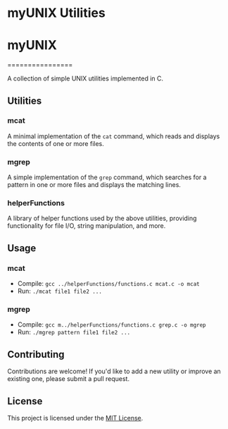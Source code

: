 # myUNIX Utilities

# myUNIX
================

A collection of simple UNIX utilities implemented in C.

## Utilities

### mcat

A minimal implementation of the `cat` command, which reads and displays the contents of one or more files.

### mgrep

A simple implementation of the `grep` command, which searches for a pattern in one or more files and displays the matching lines.

### helperFunctions

A library of helper functions used by the above utilities, providing functionality for file I/O, string manipulation, and more.

## Usage

### mcat

* Compile: `gcc ../helperFunctions/functions.c mcat.c -o mcat`
* Run: `./mcat file1 file2 ...`

### mgrep

* Compile: `gcc m../helperFunctions/functions.c grep.c -o mgrep`
* Run: `./mgrep pattern file1 file2 ...`

## Contributing

Contributions are welcome! If you'd like to add a new utility or improve an existing one, please submit a pull request.

## License

This project is licensed under the [MIT License](https://opensource.org/licenses/MIT).